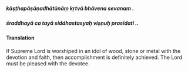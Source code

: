 ##### kāṣṭhapāṣāṇadhātūnāṃ kṛtvā bhāvena sevanam .
##### śraddhayā ca tayā siddhastasyaḥ viṣṇuḥ prasīdati ..

#### Translation

If Supreme Lord is worshiped in an idol of wood, stone or metal with the devotion and faith, then accomplishment is definitely achieved. The Lord must be pleased with the devotee.